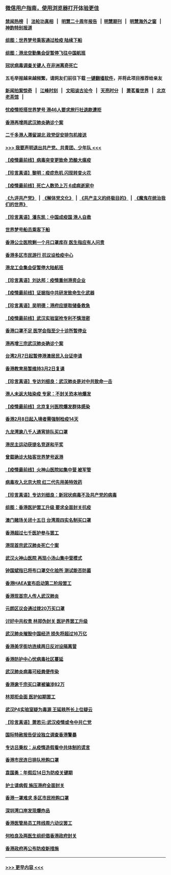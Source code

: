 ### [微信用户指南，使用浏览器打开体验更佳](https://github.com/gfw-breaker/banned-news1/blob/master/indexes/wechat-guide.md?t=0)
#### [禁闻热榜](热点新闻.md?t=0)  &nbsp;&nbsp;|&nbsp;&nbsp; [法轮功真相](https://github.com/gfw-breaker/truth/blob/master/README.md?t=0) &nbsp;&nbsp;|&nbsp;&nbsp; [明慧二十周年报告](https://github.com/gfw-breaker/mh-reports/blob/master/README.md?t=0) &nbsp;&nbsp;|&nbsp;&nbsp;[明慧期刊](https://github.com/gfw-breaker/mh-qikan) &nbsp;&nbsp;|&nbsp;&nbsp; [明慧海外之窗](https://github.com/gfw-breaker/mh-news/blob/master/README.md?t=0) &nbsp;&nbsp;|&nbsp;&nbsp; [神韵特别报道](https://github.com/gfw-breaker/mh-news/blob/master/shenyun.md?t=0)
#### [组图：世界梦号乘客通过检疫 陆续下船](../pages/nsc415/n11858302.md?t=02111402) 
#### [组图：港龙空勤集会促暂停飞往中国航班](../pages/nsc415/n11858190.md?t=02111402) 
#### [冠状病毒调查关键人 在非洲离奇死亡](../pages/nsc415/n11859798.md?t=02111402) 
#### 五毛举报越来越频繁，请网友们前往下载 [一键翻墙软件](https://github.com/gfw-breaker/ssr-accounts)，并将此项目推荐给亲友
#### [新闻拍案惊奇](https://github.com/gfw-breaker/banned-news1/blob/master/pages/link4.md) &nbsp;&nbsp;|&nbsp;&nbsp; [江峰时刻](https://github.com/gfw-breaker/banned-news1/blob/master/pages/link4.md) &nbsp;&nbsp;|&nbsp;&nbsp; [文昭谈古论今](https://github.com/gfw-breaker/banned-news1/blob/master/pages/link4.md) &nbsp;&nbsp;|&nbsp;&nbsp; [天亮时分](https://github.com/gfw-breaker/banned-news1/blob/master/pages/link4.md) &nbsp;&nbsp;|&nbsp;&nbsp; [萧茗看世界](https://github.com/gfw-breaker/banned-news1/blob/master/pages/link4.md) &nbsp;&nbsp;|&nbsp;&nbsp; [北京老茶馆](https://github.com/gfw-breaker/banned-news1/blob/master/pages/link4.md) &nbsp;&nbsp;|&nbsp;&nbsp; 
#### [忧疫情拒搭世界梦号 港46人要求旅行社退款遭拒](../pages/nsc415/n11859849.md?t=02111402) 
#### [香港再增两武汉肺炎确诊个案](../pages/nsc415/n11859833.md?t=02111402) 
#### [二千多港人滞留湖北 政党促安排包机接送](../pages/nsc415/n11859831.md?t=02111402) 
#### [>>> 我要声明退出共产党、共青团、少年队 <<<](https://github.com/begood0513/goodnews/blob/master/quit/letter.md) 
#### [【疫情最前线】病毒突变更致命 恐酿大瘟疫](../pages/nsc415/n11859604.md?t=02111402) 
#### [【珍言真语】黎明：疫症危机 闪现转变火花](../pages/nsc415/n11859199.md?t=02111402) 
#### [【疫情最前线】死亡人数恐上万 6成病逝家中](../pages/nsc415/n11856687.md?t=02111402) 
#### [《九评共产党》](https://github.com/begood0513/9ping.md/blob/master/README.md) &nbsp;|&nbsp; [《解体党文化》](../../../../jtdwh.md/blob/master/README.md)  &nbsp;|&nbsp; [《共产主义的终极目的》](../../../../gczydzjmd.md/blob/master/README.md) &nbsp;|&nbsp; [《魔鬼在统治我们的世界》](../../../../mgztzwmdsj.md/blob/master/README.md) 
#### [【珍言真语】潘东凯：中国成疫国 港人自救](../pages/nsc415/n11856962.md?t=02111402) 
#### [世界梦号船员乘客下船](../pages/nsc415/n11856883.md?t=02111402) 
#### [香港公立医院剩一个月口罩库存 医生指应有人问责](../pages/nsc415/n11856875.md?t=02111402) 
#### [香港多区市民游行 抗议设检疫中心](../pages/nsc415/n11856866.md?t=02111402) 
#### [港龙工会集会促暂停大陆航班](../pages/nsc415/n11856840.md?t=02111402) 
#### [【珍言真语】刘达邦：疫情重创港资企业](../pages/nsc415/n11854274.md?t=02111402) 
#### [【疫情最前线】证据指中共研发致命生化武器](../pages/nsc415/n11853087.md?t=02111402) 
#### [【珍言真语】吴明德：港府应提取储备救急](../pages/nsc415/n11852734.md?t=02111402) 
#### [【疫情最前线】武汉实验室抢专利不慎泄密](../pages/nsc415/n11850310.md?t=02111402) 
#### [香港口罩不足 医学会指至少十诊所暂停业](../pages/nsc415/n11850301.md?t=02111402) 
#### [港再增三宗武汉肺炎确诊个案](../pages/nsc415/n11850328.md?t=02111402) 
#### [台湾2月7日起暂停港澳居民入台证申请](../pages/nsc415/n11850304.md?t=02111402) 
#### [香港教育局暂维持3月2日复课](../pages/nsc415/n11850260.md?t=02111402) 
#### [【珍言真语】专访刘细良：武汉肺炎是对中共致命一击](../pages/nsc415/n11849934.md?t=02111402) 
#### [港人未返大陆染疫 专家：不封关恐本地爆发](../pages/nsc415/n11848021.md?t=02111402) 
#### [【疫情最前线】北京复兴医院爆发群体感染](../pages/nsc415/n11847626.md?t=02111402) 
#### [香港2月8日起入境者需强制检疫14天](../pages/nsc415/n11847658.md?t=02111402) 
#### [九龙湾逾八千人通宵排队买口罩](../pages/nsc415/n11847647.md?t=02111402) 
#### [港民主运动获提名竞逐和平奖](../pages/nsc415/n11847633.md?t=02111402) 
#### [曾载确诊大陆客世界梦号返港](../pages/nsc415/n11847608.md?t=02111402) 
#### [【疫情最前线】火神山医院如集中营 被军管](../pages/nsc415/n11847524.md?t=02111402) 
#### [病毒攻入北京大院 红二代先用美特效药](../pages/nsc415/n11847427.md?t=02111402) 
#### [【珍言真语】专访刘细良：新冠状病毒不及共产党的病毒](../pages/nsc415/n11847164.md?t=02111402) 
#### [组图：香港医护罢工升级 要求全面封关抗疫](../pages/nsc415/n11844107.md?t=02111402) 
#### [澳门赌场关闭十五日 台湾周四实名制买口罩](../pages/nsc415/n11845083.md?t=02111402) 
#### [香港超过七千医护参与罢工](../pages/nsc415/n11845051.md?t=02111402) 
#### [港现首宗武汉肺炎死亡个案](../pages/nsc415/n11844998.md?t=02111402) 
#### [武汉火神山医院 再现小汤山集中营模式](../pages/nsc415/n11844763.md?t=02111402) 
#### [钟国斌指已将布口罩交化验所 测试能否防菌](../pages/nsc415/n11842783.md?t=02111402) 
#### [香港HAEA宣布启动第二阶段罢工](../pages/nsc415/n11842723.md?t=02111402) 
#### [香港现首宗人传人武汉肺炎](../pages/nsc415/n11842766.md?t=02111402) 
#### [元朗区议会通过拨20万买口罩](../pages/nsc415/n11842754.md?t=02111402) 
#### [讨好中共权贵 林郑伪封关 医护界罢工升级](../pages/nsc415/n11842359.md?t=02111402) 
#### [武汉肺炎摧毁中国经济 损失将超过16万亿](../pages/nsc415/n11839723.md?t=02111402) 
#### [香港美孚街坊连续两日反对设隔离营](../pages/nsc415/n11839962.md?t=02111402) 
#### [香港防护中心忧病毒社区蔓延](../pages/nsc415/n11839933.md?t=02111402) 
#### [武汉肺炎病毒可经粪便传染](../pages/nsc415/n11839939.md?t=02111402) 
#### [香港逾千宗买口罩被骗涉82万](../pages/nsc415/n11839914.md?t=02111402) 
#### [林郑拒会面 医护如期罢工](../pages/nsc415/n11839892.md?t=02111402) 
#### [武汉P4实验室疑为毒源 王延轶所长上位疑云](../pages/nsc415/n11835543.md?t=02111402) 
#### [【珍言真语】萧若元:武汉疫情或令中共亡党](../pages/nsc415/n11829394.md?t=02111402) 
#### [国际特赦报告促设独立调查香港警暴](../pages/nsc415/n11833845.md?t=02111402) 
#### [专访吕秉权：从疫情造假看中共体制的谎言](../pages/nsc415/n11833813.md?t=02111402) 
#### [香港市民连日排队抢购口罩](../pages/nsc415/n11833794.md?t=02111402) 
#### [袁国勇：年假后14日为防疫关键期](../pages/nsc415/n11831088.md?t=02111402) 
#### [护士请病假 施压港府全面封关](../pages/nsc415/n11831030.md?t=02111402) 
#### [香港一罩难求 多区市民抢购口罩](../pages/nsc415/n11831002.md?t=02111402) 
#### [深圳湾口岸发现爆炸品](../pages/nsc415/n11828802.md?t=02111402) 
#### [香港医管局员工阵线周六动议罢工](../pages/nsc415/n11828762.md?t=02111402) 
#### [何柏良及两医生组织倡香港政府封关](../pages/nsc415/n11828749.md?t=02111402) 
#### [香港政府再公布防疫新措施](../pages/nsc415/n11828716.md?t=02111402) 

----
#### [ >>> 更早内容 <<< ](../indexes/nsc415-earlier.md)
